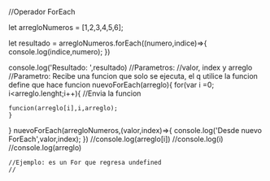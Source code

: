 //Operador ForEach


let arregloNumeros = [1,2,3,4,5,6];

let resultado = arregloNumeros.forEach((numero,indice)=>{
  console.log(indice,numero);
})

console.log('Resultado: ',resultado)
//Parametros:
//valor, index y arreglo
//Parametro: Recibe una funcion que solo se ejecuta, el q utilice la funcion define que hace
funcion nuevoForEach(arreglo){
  for(var i =0; i<arreglo.lenght;i++){
    //Envia la funcion
    
    funcion(arreglo[i],i,arreglo);
    }

}
nuevoForEach(arregloNumeros,(valor,index)=>{
    console.log('Desde nuevo ForEach',valor,index);
})
    //console.log(arreglo[i])
    //console.log(i)
    //console.log(arreglo)
    
    //Ejemplo: es un For que regresa undefined
    //
